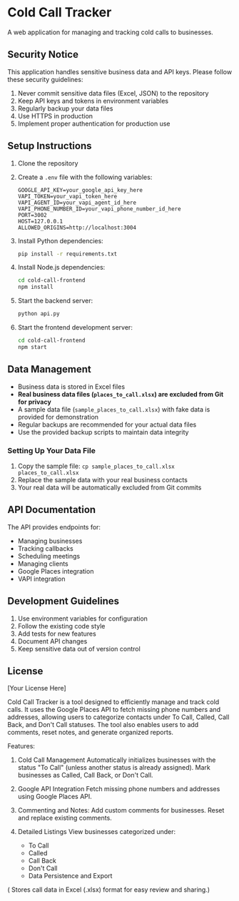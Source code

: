 # Cold Call Tracker

A web application for managing and tracking cold calls to businesses.

## Security Notice

This application handles sensitive business data and API keys. Please follow these security guidelines:

1. Never commit sensitive data files (Excel, JSON) to the repository
2. Keep API keys and tokens in environment variables
3. Regularly backup your data files
4. Use HTTPS in production
5. Implement proper authentication for production use

## Setup Instructions

1. Clone the repository
2. Create a `.env` file with the following variables:
   ```
   GOOGLE_API_KEY=your_google_api_key_here
   VAPI_TOKEN=your_vapi_token_here
   VAPI_AGENT_ID=your_vapi_agent_id_here
   VAPI_PHONE_NUMBER_ID=your_vapi_phone_number_id_here
   PORT=3002
   HOST=127.0.0.1
   ALLOWED_ORIGINS=http://localhost:3004
   ```

3. Install Python dependencies:
   ```bash
   pip install -r requirements.txt
   ```

4. Install Node.js dependencies:
   ```bash
   cd cold-call-frontend
   npm install
   ```

5. Start the backend server:
   ```bash
   python api.py
   ```

6. Start the frontend development server:
   ```bash
   cd cold-call-frontend
   npm start
   ```

## Data Management

- Business data is stored in Excel files
- **Real business data files (`places_to_call.xlsx`) are excluded from Git for privacy**
- A sample data file (`sample_places_to_call.xlsx`) with fake data is provided for demonstration
- Regular backups are recommended for your actual data files
- Use the provided backup scripts to maintain data integrity

### Setting Up Your Data File

1. Copy the sample file: `cp sample_places_to_call.xlsx places_to_call.xlsx`
2. Replace the sample data with your real business contacts
3. Your real data will be automatically excluded from Git commits

## API Documentation

The API provides endpoints for:
- Managing businesses
- Tracking callbacks
- Scheduling meetings
- Managing clients
- Google Places integration
- VAPI integration

## Development Guidelines

1. Use environment variables for configuration
2. Follow the existing code style
3. Add tests for new features
4. Document API changes
5. Keep sensitive data out of version control

## License

[Your License Here]

Cold Call Tracker is a tool designed to efficiently manage and track cold calls. It uses the Google Places API to fetch missing phone numbers and addresses, allowing users to categorize contacts under To Call, Called, Call Back, and Don't Call statuses. The tool also enables users to add comments, reset notes, and generate organized reports.

Features:

  1) Cold Call Management
    Automatically initializes businesses with the status "To Call" (unless another status is already assigned).
    Mark businesses as Called, Call Back, or Don't Call.

  2) Google API Integration
    Fetch missing phone numbers and addresses using Google Places API.

  3) Commenting and Notes:
    Add custom comments for businesses.
    Reset and replace existing comments.

  4) Detailed Listings
    View businesses categorized under:
      - To Call
      - Called
      - Call Back
      - Don't Call
      - Data Persistence and Export

( Stores call data in Excel (.xlsx) format for easy review and sharing.)
